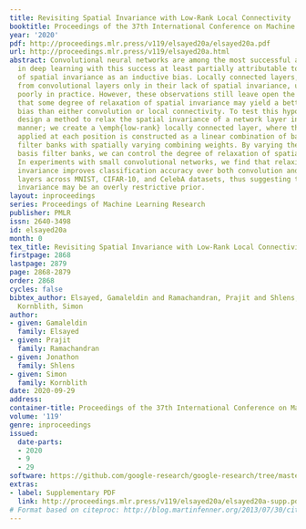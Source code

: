 ```yaml
---
title: Revisiting Spatial Invariance with Low-Rank Local Connectivity
booktitle: Proceedings of the 37th International Conference on Machine Learning
year: '2020'
pdf: http://proceedings.mlr.press/v119/elsayed20a/elsayed20a.pdf
url: http://proceedings.mlr.press/v119/elsayed20a.html
abstract: Convolutional neural networks are among the most successful architectures
  in deep learning with this success at least partially attributable to the efficacy
  of spatial invariance as an inductive bias. Locally connected layers, which differ
  from convolutional layers only in their lack of spatial invariance, usually perform
  poorly in practice. However, these observations still leave open the possibility
  that some degree of relaxation of spatial invariance may yield a better inductive
  bias than either convolution or local connectivity. To test this hypothesis, we
  design a method to relax the spatial invariance of a network layer in a controlled
  manner; we create a \emph{low-rank} locally connected layer, where the filter bank
  applied at each position is constructed as a linear combination of basis set of
  filter banks with spatially varying combining weights. By varying the number of
  basis filter banks, we can control the degree of relaxation of spatial invariance.
  In experiments with small convolutional networks, we find that relaxing spatial
  invariance improves classification accuracy over both convolution and locally connected
  layers across MNIST, CIFAR-10, and CelebA datasets, thus suggesting that spatial
  invariance may be an overly restrictive prior.
layout: inproceedings
series: Proceedings of Machine Learning Research
publisher: PMLR
issn: 2640-3498
id: elsayed20a
month: 0
tex_title: Revisiting Spatial Invariance with Low-Rank Local Connectivity
firstpage: 2868
lastpage: 2879
page: 2868-2879
order: 2868
cycles: false
bibtex_author: Elsayed, Gamaleldin and Ramachandran, Prajit and Shlens, Jonathon and
  Kornblith, Simon
author:
- given: Gamaleldin
  family: Elsayed
- given: Prajit
  family: Ramachandran
- given: Jonathon
  family: Shlens
- given: Simon
  family: Kornblith
date: 2020-09-29
address: 
container-title: Proceedings of the 37th International Conference on Machine Learning
volume: '119'
genre: inproceedings
issued:
  date-parts:
  - 2020
  - 9
  - 29
software: https://github.com/google-research/google-research/tree/master/low_rank_local_connectivity
extras:
- label: Supplementary PDF
  link: http://proceedings.mlr.press/v119/elsayed20a/elsayed20a-supp.pdf
# Format based on citeproc: http://blog.martinfenner.org/2013/07/30/citeproc-yaml-for-bibliographies/
---
```

